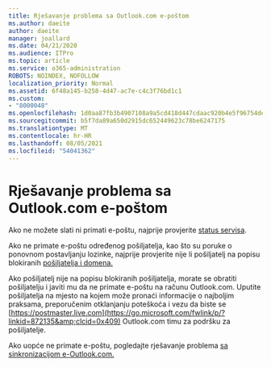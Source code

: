 ```yaml
---
title: Rješavanje problema sa Outlook.com e-poštom
ms.author: daeite
author: daeite
manager: joallard
ms.date: 04/21/2020
ms.audience: ITPro
ms.topic: article
ms.service: o365-administration
ROBOTS: NOINDEX, NOFOLLOW
localization_priority: Normal
ms.assetid: 6f48a145-b258-4d47-ac7e-c4c3f76bd1c1
ms.custom:
- "8000048"
ms.openlocfilehash: 1d0aa87fb3b4907108a9a5cd418d447cdaac920b4e5f96754dec2d0bd354b92d
ms.sourcegitcommit: b5f7da89a650d2915dc652449623c78be6247175
ms.translationtype: MT
ms.contentlocale: hr-HR
ms.lasthandoff: 08/05/2021
ms.locfileid: "54041362"
---
```

# <a name="fix-outlookcom-email-sync-issues"></a>Rješavanje problema sa Outlook.com e-poštom

Ako ne možete slati ni primati e-poštu, najprije provjerite [status servisa](https://go.microsoft.com/fwlink/p/?linkid=837482&amp;clcid=0x409).
  
Ako ne primate e-poštu određenog pošiljatelja, kao što su poruke o ponovnom postavljanju lozinke, najprije provjerite nije li pošiljatelj na popisu blokiranih [pošiljatelja i domena.](https://outlook.live.com/mail/options/mail/junkEmail/blockedSendersAndDomains)
  
Ako pošiljatelj nije na popisu blokiranih pošiljatelja, morate se obratiti pošiljatelju i javiti mu da ne primate e-poštu na računu Outlook.com. Uputite pošiljatelja na mjesto na kojem može pronaći informacije o najboljim praksama, preporučenim otklanjanju poteškoća i vezu da biste se [https://postmaster.live.com](https://go.microsoft.com/fwlink/p/?linkid=872135&amp;clcid=0x409) Outlook.com timu za podršku za pošiljatelje.
  
Ako uopće ne primate e-poštu, pogledajte rješavanje problema [sa sinkronizacijom e-Outlook.com.](https://support.office.com/article/d39e3341-8d79-4bf1-b3c7-ded602233642?wt.mc_id=Office_Outlook_com_Alchemy)